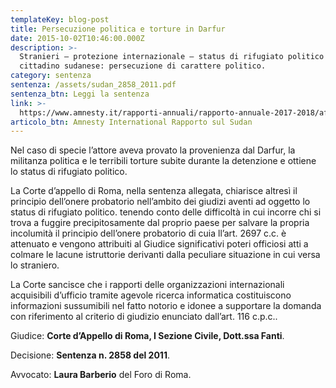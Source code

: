 ```yaml
---
templateKey: blog-post
title: Persecuzione politica e torture in Darfur
date: 2015-10-02T10:46:00.000Z
description: >-
  Stranieri – protezione internazionale – status di rifugiato politico a
  cittadino sudanese: persecuzione di carattere politico.
category: sentenza
sentenza: /assets/sudan_2858_2011.pdf
sentenza_btn: Leggi la sentenza
link: >-
  https://www.amnesty.it/rapporti-annuali/rapporto-annuale-2017-2018/africa/sudan/
articolo_btn: Amnesty International Rapporto sul Sudan
---
```

Nel caso di specie l’attore aveva provato la provenienza dal Darfur, la militanza politica e le terribili torture subite durante la detenzione e ottiene lo status di rifugiato politico.

La Corte d’appello di Roma, nella sentenza allegata, chiarisce altresì il principio dell’onere probatorio nell’ambito dei giudizi aventi ad oggetto lo status di rifugiato politico. tenendo conto delle difficoltà in cui incorre chi si trova a fuggire precipitosamente dal proprio paese per salvare la propria incolumità il principio dell’onere probatorio di cuia ll’art. 2697 c.c. è attenuato e vengono attribuiti al Giudice significativi poteri officiosi atti a colmare le lacune istruttorie derivanti dalla peculiare situazione in cui versa lo straniero.

La Corte sancisce che i rapporti delle organizzazioni internazionali acquisibili d’ufficio tramite agevole ricerca informatica costituiscono informazioni sussumibili nel fatto notorio e idonee a supportare la domanda con riferimento al criterio di giudizio enunciato dall’art. 116 c.p.c..

Giudice: **Corte d’Appello di Roma, I Sezione Civile, Dott.ssa Fanti**.

Decisione: **Sentenza n. 2858 del 2011**.

Avvocato: **Laura Barberio** del Foro di Roma.

